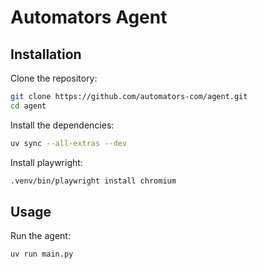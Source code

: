 # Automators Agent


## Installation

Clone the repository:

```bash
git clone https://github.com/automators-com/agent.git
cd agent
```

Install the dependencies:

```bash
uv sync --all-extras --dev
```

Install playwright:
    
```bash
.venv/bin/playwright install chromium
```

## Usage

Run the agent:

```bash
uv run main.py
```